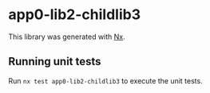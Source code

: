 # app0-lib2-childlib3

This library was generated with [Nx](https://nx.dev).

## Running unit tests

Run `nx test app0-lib2-childlib3` to execute the unit tests.
